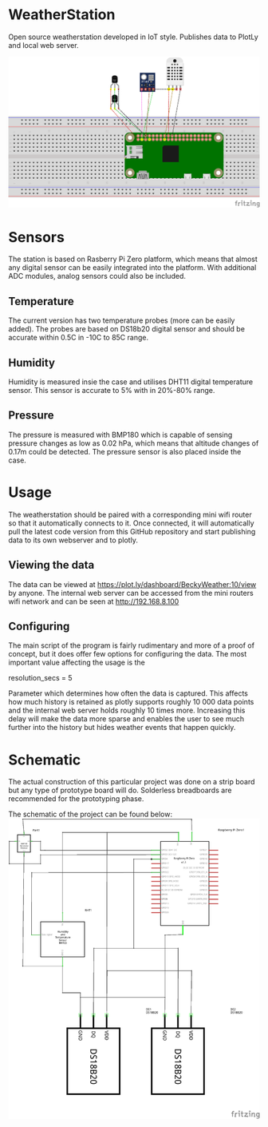# WeatherStation
Open source weatherstation developed in IoT style. Publishes data to PlotLy and local web server.

![The bread board illustration](https://github.com/JoonasMelin/WeatherStation/blob/master/Schematic_bb.png)

# Sensors
The station is based on Rasberry Pi Zero platform, which means that almost any digital sensor can be easily integrated into the platform. With additional ADC modules, analog sensors could also be included.

## Temperature
The current version has two temperature probes (more can be easily added). The probes are based on DS18b20 digital sensor and should be accurate within 0.5C in -10C to 85C range.

## Humidity
Humidity is measured insie the case and utilises DHT11 digital temperature sensor. This sensor is accurate to 5% with in 20%-80% range.

## Pressure
The pressure is measured with BMP180 which is capable of sensing pressure changes as low as 0.02 hPa, which means that altitude changes of 0.17m could be detected. The pressure sensor is also placed inside the case.

# Usage

The weatherstation should be paired with a corresponding mini wifi router so that it automatically connects to it. Once connected, it will automatically pull the latest code version from this GitHub repository and start publishing data to its own webserver and to plotly.

## Viewing the data

The data can be viewed at https://plot.ly/dashboard/BeckyWeather:10/view by anyone. The internal web server can be accessed from the mini routers wifi network and can be seen at http://192.168.8.100

## Configuring

The main script of the program is fairly rudimentary and more of a proof of concept, but it does offer few options for configuring the data. The most important value affecting the usage is the 

  resolution_secs = 5

Parameter which determines how often the data is captured. This affects how much history is retained as plotly supports roughly 10 000 data points and the internal web server holds roughly 10 times more. Increasing this delay will make the data more sparse and enables the user to see much further into the history but hides weather events that happen quickly.

# Schematic
The actual construction of this particular project was done on a strip board but any type of prototype board will do. Solderless breadboards are recommended for the prototyping phase.

The schematic of the project can be found below:
![The bread board illustration](https://github.com/JoonasMelin/WeatherStation/blob/master/Schematic_schem.png)

